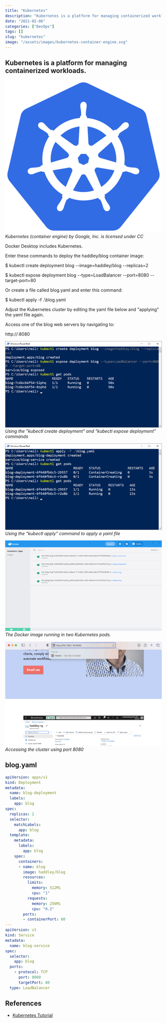```yaml
---
title: "Kubernetes"
description: "Kubernetes is a platform for managing containerized workloads."
date: "2021-02-06"
categories: ["DevOps"]
tags: []
slug: "kubernetes"
image: "/assets/images/kubernetes-container-engine.svg"
---
```


## Kubernetes is a platform for managing containerized workloads.

![Kubernetes (container engine) by Google, Inc. is licensed under CC](/assets/images/kubernetes/kubernetes-container-engine.svg)
*Kubernetes (container engine) by Google, Inc. is licensed under CC*


Docker Desktop includes Kubernetes.

Enter these commands to deploy the haddley/blog container image:

$ kubectl create deployment blog --image=haddley/blog --replicas=2

$ kubectl expose deployment blog --type=LoadBalancer --port=8080 --target-port=80

Or create a file called blog.yaml and enter this command:

$ kubectl apply -f .\blog.yaml

Adjust the Kubernetes cluster by editing the yaml file below and "applying" the yaml file again.

Access one of the blog web servers by navigating to:

http://<ip address of the computer running Docker Desktop>:8080

![](/assets/images/kubernetes/image-888x488.png)
*Using the "kubectl create deployment" and "kubectl expose deployment" commands*

![](/assets/images/kubernetes/image-3-888x488.png)
*Using the "kubectl apply" command to apply a yaml file*

![](/assets/images/kubernetes/image-2-1250x720.png)
*The Docker image running in two Kubernetes pods.*

![](/assets/images/kubernetes/screen-shot-2021-02-10-at-2.26.59-pm-1794x1190.png)
*Accessing the cluster using port 8080*


## blog.yaml

```yaml
apiVersion: apps/v1
kind: Deployment
metadata:
  name: blog-deployment
  labels:
    app: blog
spec:
  replicas: 2
  selector:
    matchLabels:
      app: blog
  template:
    metadata:
      labels:
        app: blog
    spec:
      containers:
      - name: blog
        image: haddley/blog
        resources:
          limits:
            memory: 512Mi
            cpu: "1"
          requests:
            memory: 256Mi
            cpu: "0.2"
        ports:
        - containerPort: 80
---
apiVersion: v1
kind: Service
metadata:
  name: blog-service
spec:
  selector:
    app: blog
  ports:
    - protocol: TCP
      port: 8080
      targetPort: 80
  type: LoadBalancer
```
## References

- [Kubernetes Tutorial](https://www.youtube.com/watch?v=X48VuDVv0do)